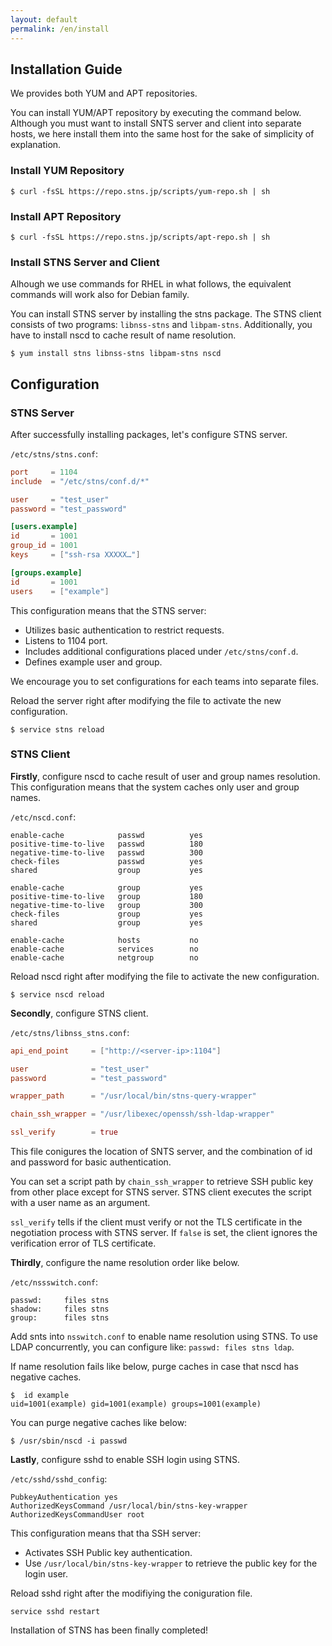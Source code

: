 ```yaml
---
layout: default
permalink: /en/install
---
```


## Installation Guide

We provides both YUM and APT repositories.

You can install YUM/APT repository by executing the command below. Although you must want to install SNTS server and client into separate hosts, we here install them into the same host for the sake of simplicity of explanation.

### Install YUM Repository

```
$ curl -fsSL https://repo.stns.jp/scripts/yum-repo.sh | sh
```

### Install APT Repository

```
$ curl -fsSL https://repo.stns.jp/scripts/apt-repo.sh | sh
```

### Install STNS Server and Client

Alhough we use commands for RHEL in what follows, the equivalent commands will work also for Debian family.

You can install STNS server by installing the stns package. The STNS client consists of two programs: `libnss-stns` and `libpam-stns`. Additionally, you have to install nscd to cache result of name resolution.

```
$ yum install stns libnss-stns libpam-stns nscd
```

## Configuration

### STNS Server

After successfully installing packages, let's configure STNS server.

`/etc/stns/stns.conf`:

```toml
port     = 1104
include  = "/etc/stns/conf.d/*"

user     = "test_user"
password = "test_password"

[users.example]
id       = 1001
group_id = 1001
keys     = ["ssh-rsa XXXXX…"]

[groups.example]
id       = 1001
users    = ["example"]
```

This configuration means that the STNS server:

* Utilizes basic authentication to restrict requests.
* Listens to 1104 port.
* Includes additional configurations placed under `/etc/stns/conf.d`.
* Defines example user and group.

We encourage you to set configurations for each teams into separate files.

Reload the server right after modifying the file to activate the new configuration.

```
$ service stns reload
```

### STNS Client

**Firstly**, configure nscd to cache result of user and group names resolution. This configuration means that the system caches only user and group names.

`/etc/nscd.conf`:

```
enable-cache            passwd          yes
positive-time-to-live   passwd          180
negative-time-to-live   passwd          300
check-files             passwd          yes
shared                  group           yes

enable-cache            group           yes
positive-time-to-live   group           180
negative-time-to-live   group           300
check-files             group           yes
shared                  group           yes

enable-cache            hosts           no
enable-cache            services        no
enable-cache            netgroup        no
```

Reload nscd right after modifying the file to activate the new configuration.

```
$ service nscd reload
```

**Secondly**, configure STNS client.

`/etc/stns/libnss_stns.conf`:

```toml
api_end_point     = ["http://<server-ip>:1104"]

user              = "test_user"
password          = "test_password"

wrapper_path      = "/usr/local/bin/stns-query-wrapper"

chain_ssh_wrapper = "/usr/libexec/openssh/ssh-ldap-wrapper"

ssl_verify        = true
```

This file conigures the location of SNTS server, and the combination of id and password for basic authentication.

You can set a script path by `chain_ssh_wrapper` to retrieve SSH public key from other place except for STNS server. STNS client executes the script with a user name as an argument.

`ssl_verify` tells if the client must verify or not the TLS certificate in the negotiation process with STNS server. If `false` is set, the client ignores the verification error of TLS certificate.

**Thirdly**, configure the name resolution order like below.

`/etc/nssswitch.conf`:

```
passwd:     files stns
shadow:     files stns
group:      files stns
```

Add snts into `nsswitch.conf` to enable name resolution using STNS. To use LDAP concurrently, you can configure like: `passwd: files stns ldap`.

If name resolution fails like below, purge caches in case that nscd has negative caches.

```
$  id example
uid=1001(example) gid=1001(example) groups=1001(example)
```

You can purge negative caches like below:

```
$ /usr/sbin/nscd -i passwd
```

**Lastly**, configure sshd to enable SSH login using STNS.

`/etc/sshd/sshd_config`:

```
PubkeyAuthentication yes
AuthorizedKeysCommand /usr/local/bin/stns-key-wrapper
AuthorizedKeysCommandUser root
```

This configuration means that tha SSH server:

* Activates SSH Public key authentication.
* Use `/usr/local/bin/stns-key-wrapper` to retrieve the public key for the login user.

Reload sshd right after the modifiying the coniguration file.

```
service sshd restart
```

Installation of STNS has been finally completed!

